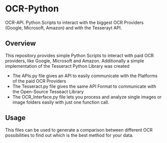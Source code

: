 # OCR-Python
OCR-API. Python Scripts to interact with the biggest OCR Providers (Google, Microsoft, Amazon) and with the Tesserayt API.

## Overview
This repository provides simple Python Scripts to interact with paid OCR providers, like Google, Microsoft and Amazon. 
Additionally a simple implementation of the Tesseract Python Library was created

- The APIs.py file gives an API to easily communicate with the Platforms of the paid OCR Providers
- The Tesseract.py file gives the same API Format to communicate with the Open-Source Tesseact Library
- The OCR_Interface.py file lets you process and analyze single images or image folders easily with just one function call.

## Usage
This files can be used to generate a comparison between different OCR possibilities to find out which is the best method for your data.
